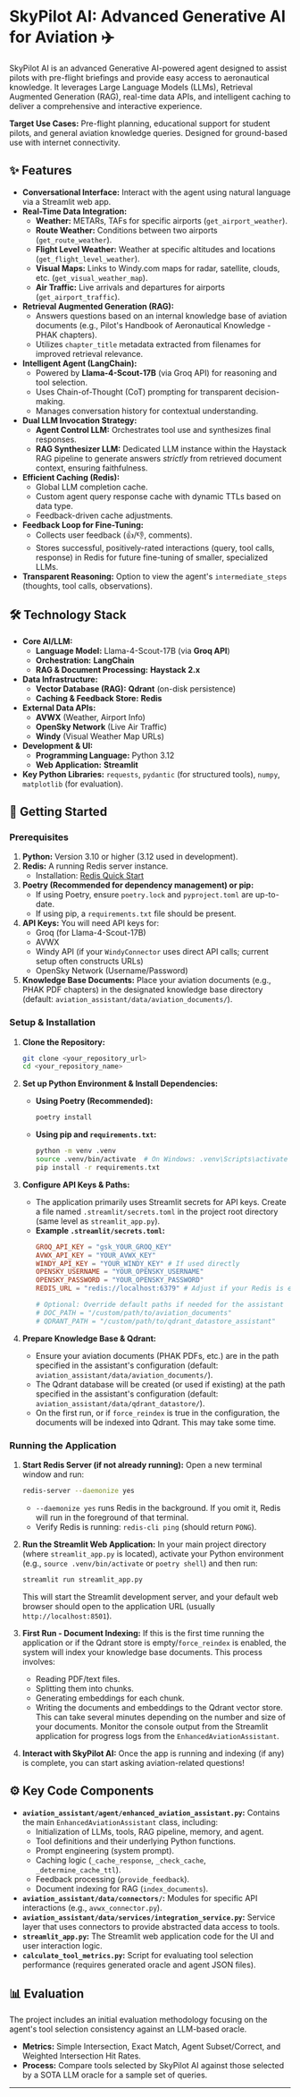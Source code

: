 # SkyPilot AI: Advanced Generative AI for Aviation ✈️

SkyPilot AI is an advanced Generative AI-powered agent designed to assist pilots with pre-flight briefings and provide easy access to aeronautical knowledge. It leverages Large Language Models (LLMs), Retrieval Augmented Generation (RAG), real-time data APIs, and intelligent caching to deliver a comprehensive and interactive experience.

**Target Use Cases:** Pre-flight planning, educational support for student pilots, and general aviation knowledge queries. Designed for ground-based use with internet connectivity.

## ✨ Features

*   **Conversational Interface:** Interact with the agent using natural language via a Streamlit web app.
*   **Real-Time Data Integration:**
    *   **Weather:** METARs, TAFs for specific airports (`get_airport_weather`).
    *   **Route Weather:** Conditions between two airports (`get_route_weather`).
    *   **Flight Level Weather:** Weather at specific altitudes and locations (`get_flight_level_weather`).
    *   **Visual Maps:** Links to Windy.com maps for radar, satellite, clouds, etc. (`get_visual_weather_map`).
    *   **Air Traffic:** Live arrivals and departures for airports (`get_airport_traffic`).
*   **Retrieval Augmented Generation (RAG):**
    *   Answers questions based on an internal knowledge base of aviation documents (e.g., Pilot's Handbook of Aeronautical Knowledge - PHAK chapters).
    *   Utilizes `chapter_title` metadata extracted from filenames for improved retrieval relevance.
*   **Intelligent Agent (LangChain):**
    *   Powered by **Llama-4-Scout-17B** (via Groq API) for reasoning and tool selection.
    *   Uses Chain-of-Thought (CoT) prompting for transparent decision-making.
    *   Manages conversation history for contextual understanding.
*   **Dual LLM Invocation Strategy:**
    *   **Agent Control LLM:** Orchestrates tool use and synthesizes final responses.
    *   **RAG Synthesizer LLM:** Dedicated LLM instance within the Haystack RAG pipeline to generate answers *strictly* from retrieved document context, ensuring faithfulness.
*   **Efficient Caching (Redis):**
    *   Global LLM completion cache.
    *   Custom agent query response cache with dynamic TTLs based on data type.
    *   Feedback-driven cache adjustments.
*   **Feedback Loop for Fine-Tuning:**
    *   Collects user feedback (👍/👎, comments).
    *   Stores successful, positively-rated interactions (query, tool calls, response) in Redis for future fine-tuning of smaller, specialized LLMs.
*   **Transparent Reasoning:** Option to view the agent's `intermediate_steps` (thoughts, tool calls, observations).

## 🛠️ Technology Stack

*   **Core AI/LLM:**
    *   **Language Model:** Llama-4-Scout-17B (via **Groq API**)
    *   **Orchestration:** **LangChain**
    *   **RAG & Document Processing:** **Haystack 2.x**
*   **Data Infrastructure:**
    *   **Vector Database (RAG):** **Qdrant** (on-disk persistence)
    *   **Caching & Feedback Store:** **Redis**
*   **External Data APIs:**
    *   **AVWX** (Weather, Airport Info)
    *   **OpenSky Network** (Live Air Traffic)
    *   **Windy** (Visual Weather Map URLs)
*   **Development & UI:**
    *   **Programming Language:** Python 3.12
    *   **Web Application:** **Streamlit**
*   **Key Python Libraries:** `requests`, `pydantic` (for structured tools), `numpy`, `matplotlib` (for evaluation).

## 🚀 Getting Started

### Prerequisites

1.  **Python:** Version 3.10 or higher (3.12 used in development).
2.  **Redis:** A running Redis server instance.
    *   Installation: [Redis Quick Start](https://redis.io/docs/getting-started/)
3.  **Poetry (Recommended for dependency management) or pip:**
    *   If using Poetry, ensure `poetry.lock` and `pyproject.toml` are up-to-date.
    *   If using pip, a `requirements.txt` file should be present.
4.  **API Keys:** You will need API keys for:
    *   Groq (for Llama-4-Scout-17B)
    *   AVWX
    *   Windy API (if your `WindyConnector` uses direct API calls; current setup often constructs URLs)
    *   OpenSky Network (Username/Password)
5.  **Knowledge Base Documents:** Place your aviation documents (e.g., PHAK PDF chapters) in the designated knowledge base directory (default: `aviation_assistant/data/aviation_documents/`).

### Setup & Installation

1.  **Clone the Repository:**
    ```bash
    git clone <your_repository_url>
    cd <your_repository_name>
    ```

2.  **Set up Python Environment & Install Dependencies:**

    *   **Using Poetry (Recommended):**
        ```bash
        poetry install
        ```
    *   **Using pip and `requirements.txt`:**
        ```bash
        python -m venv .venv
        source .venv/bin/activate  # On Windows: .venv\Scripts\activate
        pip install -r requirements.txt
        ```

3.  **Configure API Keys & Paths:**
    *   The application primarily uses Streamlit secrets for API keys. Create a file named `.streamlit/secrets.toml` in the project root directory (same level as `streamlit_app.py`).
    *   **Example `.streamlit/secrets.toml`:**
        ```toml
        GROQ_API_KEY = "gsk_YOUR_GROQ_KEY"
        AVWX_API_KEY = "YOUR_AVWX_KEY"
        WINDY_API_KEY = "YOUR_WINDY_KEY" # If used directly
        OPENSKY_USERNAME = "YOUR_OPENSKY_USERNAME"
        OPENSKY_PASSWORD = "YOUR_OPENSKY_PASSWORD"
        REDIS_URL = "redis://localhost:6379" # Adjust if your Redis is elsewhere

        # Optional: Override default paths if needed for the assistant
        # DOC_PATH = "/custom/path/to/aviation_documents"
        # QDRANT_PATH = "/custom/path/to/qdrant_datastore_assistant"
        ```

4.  **Prepare Knowledge Base & Qdrant:**
    *   Ensure your aviation documents (PHAK PDFs, etc.) are in the path specified in the assistant's configuration (default: `aviation_assistant/data/aviation_documents/`).
    *   The Qdrant database will be created (or used if existing) at the path specified in the assistant's configuration (default: `aviation_assistant/data/qdrant_datastore/`).
    *   On the first run, or if `force_reindex` is true in the configuration, the documents will be indexed into Qdrant. This may take some time.

### Running the Application

1.  **Start Redis Server (if not already running):**
    Open a new terminal window and run:
    ```bash
    redis-server --daemonize yes
    ```
    *   `--daemonize yes` runs Redis in the background. If you omit it, Redis will run in the foreground of that terminal.
    *   Verify Redis is running: `redis-cli ping` (should return `PONG`).

2.  **Run the Streamlit Web Application:**
    In your main project directory (where `streamlit_app.py` is located), activate your Python environment (e.g., `source .venv/bin/activate` or `poetry shell`) and then run:
    ```bash
    streamlit run streamlit_app.py
    ```
    This will start the Streamlit development server, and your default web browser should open to the application URL (usually `http://localhost:8501`).

3.  **First Run - Document Indexing:**
    If this is the first time running the application or if the Qdrant store is empty/`force_reindex` is enabled, the system will index your knowledge base documents. This process involves:
    *   Reading PDF/text files.
    *   Splitting them into chunks.
    *   Generating embeddings for each chunk.
    *   Writing the documents and embeddings to the Qdrant vector store.
    This can take several minutes depending on the number and size of your documents. Monitor the console output from the Streamlit application for progress logs from the `EnhancedAviationAssistant`.

4.  **Interact with SkyPilot AI:**
    Once the app is running and indexing (if any) is complete, you can start asking aviation-related questions!

## ⚙️ Key Code Components

*   **`aviation_assistant/agent/enhanced_aviation_assistant.py`:** Contains the main `EnhancedAviationAssistant` class, including:
    *   Initialization of LLMs, tools, RAG pipeline, memory, and agent.
    *   Tool definitions and their underlying Python functions.
    *   Prompt engineering (system prompt).
    *   Caching logic (`_cache_response`, `_check_cache`, `_determine_cache_ttl`).
    *   Feedback processing (`provide_feedback`).
    *   Document indexing for RAG (`index_documents`).
*   **`aviation_assistant/data/connectors/`:** Modules for specific API interactions (e.g., `avwx_connector.py`).
*   **`aviation_assistant/data/services/integration_service.py`:** Service layer that uses connectors to provide abstracted data access to tools.
*   **`streamlit_app.py`:** The Streamlit web application code for the UI and user interaction logic.
*   **`calculate_tool_metrics.py`:** Script for evaluating tool selection performance (requires generated oracle and agent JSON files).

## 📊 Evaluation

The project includes an initial evaluation methodology focusing on the agent's tool selection consistency against an LLM-based oracle.
*   **Metrics:** Simple Intersection, Exact Match, Agent Subset/Correct, and Weighted Intersection Hit Rates.
*   **Process:** Compare tools selected by SkyPilot AI against those selected by a SOTA LLM oracle for a sample set of queries.


---
